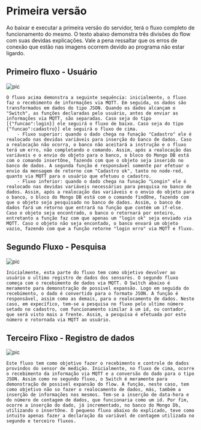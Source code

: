 # Primeira versão 

Ao baixar e executar a primeira versão do servidor, terá o fluxo completo de funcionamento do mesmo. O texto abaixo demonstra três divisões do flow com suas devidas explicações. Vale a pena ressaltar que os erros de conexão que estão nas imagens ocorrem devido ao programa não estar ligardo.

## Primeiro fluxo - Usuário

![pic](/servidor/media/git/primeirofluxo.png)

    O fluxo acima demonstra a seguinte sequência: inicialmente, o fluxo faz o recebimento de informações via MQTT. Em seguida, os dados são transformados em dados do tipo JSON. Quando os dados alcançam o "Switch", as funções declaradas pelo usuário, antes de enviar as informações via MQTT, são separadas. Caso seja do tipo [{"funcao":login}] ele seguirá o fluxo de baixo. Caso seja do tipo {"funcao":cadastro}] ele seguirá o fluxo de cima. 
        - Fluxo superior: quando o dado chega na funação "Cadastro" ele é realocado nas devidas variáveis para inserção do banco de dados. Caso a realocação não ocorra, o banco não aceitará a instrução e o fluxo terá um erro, não completando o comando. Assim, após a realocação das variáveis e o envio do objeto para o banco, o bloco do Mongo DB está com o comando insertOne, fazendo com que o objeto seja inserido no banco de dados. A segunda função é responsável somente por efetuar o envio da mensagem de retorno com "Cadastro ok", tanto no node-red, quanto via MQTT para o usuário que efetuou o cadastro.
        - Fluxo inferior: quando o dado chega na funação "Longin" ele é realocado nas devidas variáveis necessárias para pesquisa no banco de dados. Assim, após a realocação das variáveis e o envio do objeto para o banco, o bloco do Mongo DB está com o comando findOne, fazendo com que o objeto seja pesquisado no banco de dados. Assim, o banco de dados fará um retorno que entrará na função que contém um if-else. Caso o objeto seja encontrado, o banco o retornará por enteiro, entretanto a função faz com que apenas um "login ok" seja enviado via MQTT. Caso o objeto não seja encontado, o banco envará um objeto vazio, fazendo com que a função retorne "login erro" via MQTT e fluxo.

## Segundo Fluxo - Pesquisa

![pic](/servidor/media/git/segundofluxo.png)

    Inicialmente, esta parte do fluxo tem como objetivo devolver ao usuário o ultimo registro de dados dos sensores. O segundo fluxo começa com o recebimento de dados via MQTT. O Switch abaixo é meramente para demonstração de possivel expansão. Logo em seguida do recebimento, o dado é convertido para o formato JSON. A função é responsável, assim como as demais, para o realocamento de dados. Neste caso, em expecífico, tem-se a pesquisa no fluxo pelo ultimo número setado no cadastro, com funcionamento similar à um id, ou contador, que será visto mais a frente. Assim, a pesquisa é efetuada por este número e rotornada via MQTT ao usuário.

## Terceiro Flixo - Registro de dados

![pic](/servidor/media/git/terceirofluxo.png)

    Este fluxo tem como objetivo fazer o recebimento e controle de dados provindos do sensor de medição. Inicialmente, no fluxo de cima, ocorre o recebimento da informação via MQTT e a conversão do dado para o tipo JSON. Assim como no segundo fluxo, o Switch é meramente para demonstração de possivel expansão do flow. A função, neste caso, tem como objetivo não so fazer o realocamento de dados, más, também a inserção de informações nos mesmos. Tem-se a inserção de data-hora e do número de contagem de dados, que funcionaria como um id. Por fim, ocorre a inserção do dado, já incrementado, no banco do Mongo Db, utilizando o insertOne. O pequeno fluxo abaixo do explicado, teve como intuito apenas fazer a declaração da variável de contagem utilizada no segundo e terceiro fluxos.
